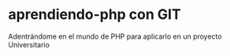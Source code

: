 # aprendiendo-php con GIT
Adentrándome en el mundo de PHP para aplicarlo en un proyecto Universitario

